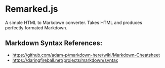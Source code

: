 # Remarked.js

A simple HTML to Markdown converter. Takes HTML and produces perfectly formated Markdown.

## Markdown Syntax References:

* https://github.com/adam-p/markdown-here/wiki/Markdown-Cheatsheet
* https://daringfireball.net/projects/markdown/syntax
